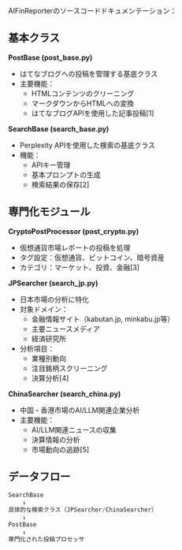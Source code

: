 AIFinReporterのソースコードドキュメンテーション：

## 基本クラス

**PostBase (post_base.py)**
- はてなブログへの投稿を管理する基底クラス
- 主要機能：
  - HTMLコンテンツのクリーニング
  - マークダウンからHTMLへの変換
  - はてなブログAPIを使用した記事投稿[1]

**SearchBase (search_base.py)**
- Perplexity APIを使用した検索の基底クラス
- 機能：
  - APIキー管理
  - 基本プロンプトの生成
  - 検索結果の保存[2]

## 専門化モジュール

**CryptoPostProcessor (post_crypto.py)**
- 仮想通貨市場レポートの投稿を処理
- タグ設定：仮想通貨、ビットコイン、暗号資産
- カテゴリ：マーケット、投資、金融[3]

**JPSearcher (search_jp.py)**
- 日本市場の分析に特化
- 対象ドメイン：
  - 金融情報サイト（kabutan.jp, minkabu.jp等）
  - 主要ニュースメディア
  - 経済研究所
- 分析項目：
  - 業種別動向
  - 注目銘柄スクリーニング
  - 決算分析[4]

**ChinaSearcher (search_china.py)**
- 中国・香港市場のAI/LLM関連企業分析
- 主要機能：
  - AI/LLM関連ニュースの収集
  - 決算情報の分析
  - 市場動向の追跡[5]

## データフロー

```python
SearchBase
    ↓
具体的な検索クラス（JPSearcher/ChinaSearcher）
    ↓
PostBase
    ↓
専門化された投稿プロセッサ
```
